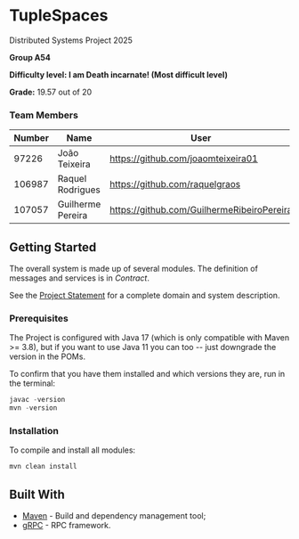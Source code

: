# TupleSpaces

Distributed Systems Project 2025

**Group A54**

**Difficulty level: I am Death incarnate! (Most difficult level)**

**Grade:** 19.57 out of 20

### Team Members

| Number | Name              | User                             | Email                               |
|--------|-------------------|----------------------------------|-------------------------------------|
| 97226  | João Teixeira | <https://github.com/joaomteixeira01>   | <mailto:cotateixeira@tecnico.ulisboa.pt>   |
| 106987  | Raquel Rodrigues       | <https://github.com/raquelgraos>     | <mailto:raquelgrodrigues@tecnico.ulisboa.pt>     |
| 107057  | Guilherme Pereira     | <https://github.com/GuilhermeRibeiroPereira> | <mailto:guilherme.ribeiro.pereira@tecnico.ulisboa.pt> |

## Getting Started

The overall system is made up of several modules.
The definition of messages and services is in _Contract_.

See the [Project Statement](https://github.com/tecnico-distsys/Tuplespaces-2025) for a complete domain and system description.

### Prerequisites

The Project is configured with Java 17 (which is only compatible with Maven >= 3.8), but if you want to use Java 11 you
can too -- just downgrade the version in the POMs.

To confirm that you have them installed and which versions they are, run in the terminal:

```s
javac -version
mvn -version
```

### Installation

To compile and install all modules:

```s
mvn clean install
```

## Built With

* [Maven](https://maven.apache.org/) - Build and dependency management tool;
* [gRPC](https://grpc.io/) - RPC framework.
